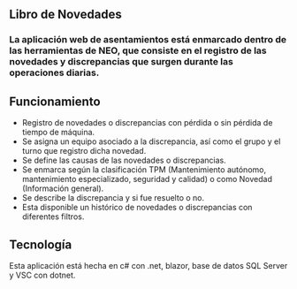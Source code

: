## Libro de Novedades 

### La aplicación web de asentamientos está enmarcado dentro de las herramientas de NEO, que consiste en el registro de las novedades y discrepancias que surgen durante las operaciones diarias. 

## Funcionamiento 
- Registro de novedades o discrepancias con pérdida o sin pérdida de tiempo de máquina. 
- Se asigna un equipo asociado a la discrepancia, así como el grupo y el turno que registro dicha novedad. 
- Se define las causas de las novedades o discrepancias. 
- Se enmarca según la clasificación TPM (Mantenimiento autónomo, mantenimiento especializado, seguridad y calidad) o como Novedad (Información general). 
- Se describe la discrepancia y si fue resuelto o no. 
- Esta disponible un histórico de novedades o discrepancias con diferentes filtros. 

## Tecnología 
Esta aplicación está hecha en c# con .net, blazor, base de datos SQL Server y VSC con dotnet. 
